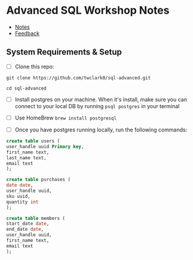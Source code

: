 # Advanced SQL Workshop Notes

- [Notes](https://github.com/laurosilvacom/advanced-sql-workshop/blob/master/notes.md)
- [Feedback](https://github.com/laurosilvacom/advanced-sql-workshop/blob/master/feedback.md)

## System Requirements & Setup

- [ ] Clone this repo:

```shell
git clone https://github.com/twclark0/sql-advanced.git

cd sql-advanced
```

- [ ] Install postgres on your machine. When it's install, make sure you can connect to your local DB by running `psql postgres` in your terminal

- [ ] Use HomeBrew `brew install postgresql`

- [ ] Once you have postgres running locally, run the following commands:

```sql
create table users (
user_handle uuid Primary key,
first_name text,
last_name text,
email text
);

```

```sql
create table purchases (
date date,
user_handle uuid,
sku uuid,
quantity int
);

```

```sql
create table members (
start_date date,
end_date date,
user_handle uuid,
first_name text,
email text
);

```
